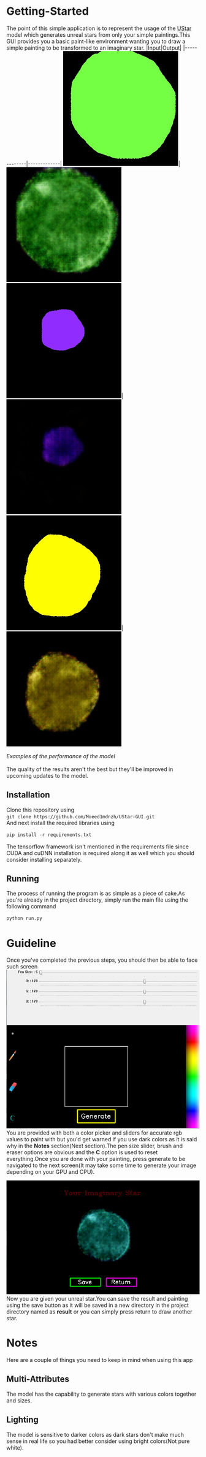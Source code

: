 # Getting-Started
The point of this simple application is to represent the usage of the [UStar](https://github.com/Moeed1mdnzh/UStar) model which generates unreal stars from only your simple paintings.This GUI provides you a basic paint-like environment wanting you to draw a simple painting to be transformed to an imaginary star.
|Input|Output|
|-------------|-------------|
![](https://github.com/Moeed1mdnzh/UStar-GUI/blob/master/images/input_1.jpg)|![](https://github.com/Moeed1mdnzh/UStar-GUI/blob/master/images/result_1.jpg)
![](https://github.com/Moeed1mdnzh/UStar-GUI/blob/master/images/input_2.jpg)|![](https://github.com/Moeed1mdnzh/UStar-GUI/blob/master/images/result_2.jpg)
![](https://github.com/Moeed1mdnzh/UStar-GUI/blob/master/images/input_3.jpg)|![](https://github.com/Moeed1mdnzh/UStar-GUI/blob/master/images/result_3.jpg)

*Examples of the performance of the model*<br /><br />
The quality of the results aren't the best but they'll be improved in upcoming updates to the model.

## Installation
Clone this repository using <br />
`git clone https://github.com/Moeed1mdnzh/UStar-GUI.git`<br />
And next install the required libraries using
```python
pip install -r requirements.txt 
``` 
The tensorflow framework isn't mentioned in the requirements file since CUDA and cuDNN installation is required along it as well which you should consider installing
separately.
## Running
The process of running the program is as simple as a piece of cake.As you're already in the project directory, simply run the main file using the following command
```python
python run.py
```
# Guideline
Once you've completed the previous steps, you should then be able to face such screen
![](https://github.com/Moeed1mdnzh/UStar-GUI/blob/master/images/screen.PNG)
<br />
You are provided with both a color picker and sliders for accurate rgb values to paint with but you'd get warned if you use dark colors as 
it is said why in the **Notes** section(Next section).The pen size slider, brush and eraser options are obvious and the **C** option is used to reset
everything.Once you are done with your painting, press generate to be navigated to the next screen(It may take some time to generate your image depending
on your GPU and CPU).

![](https://github.com/Moeed1mdnzh/UStar-GUI/blob/master/images/result_screen.PNG)
<br />
Now you are given your unreal star.You can save the result and painting using the save button as it will be saved in a new directory in the project directory
named as **result** or you can simply press return to draw another star.

# Notes
Here are a couple of things you need to keep in mind when using this app
## Multi-Attributes
The model has the capability to generate stars with various colors together and sizes.
## Lighting
The model is sensitive to darker colors as dark stars don't make much sense in real life so you had better consider using bright colors(Not pure white).
